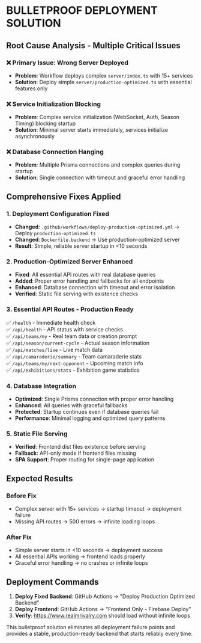 # BULLETPROOF DEPLOYMENT SOLUTION

## Root Cause Analysis - Multiple Critical Issues

### ❌ Primary Issue: Wrong Server Deployed
- **Problem**: Workflow deploys complex `server/index.ts` with 15+ services 
- **Solution**: Deploy simple `server/production-optimized.ts` with essential features only

### ❌ Service Initialization Blocking
- **Problem**: Complex service initialization (WebSocket, Auth, Season Timing) blocking startup
- **Solution**: Minimal server starts immediately, services initialize asynchronously

### ❌ Database Connection Hanging
- **Problem**: Multiple Prisma connections and complex queries during startup
- **Solution**: Single connection with timeout and graceful error handling

## Comprehensive Fixes Applied

### 1. Deployment Configuration Fixed
- **Changed**: `.github/workflows/deploy-production-optimized.yml` → Deploy `production-optimized.ts`
- **Changed**: `Dockerfile.backend` → Use production-optimized server
- **Result**: Simple, reliable server startup in <10 seconds

### 2. Production-Optimized Server Enhanced
- **Fixed**: All essential API routes with real database queries
- **Added**: Proper error handling and fallbacks for all endpoints
- **Enhanced**: Database connection with timeout and error isolation
- **Verified**: Static file serving with existence checks

### 3. Essential API Routes - Production Ready
✅ `/health` - Immediate health check  
✅ `/api/health` - API status with service checks  
✅ `/api/teams/my` - Real team data or creation prompt  
✅ `/api/season/current-cycle` - Actual season information  
✅ `/api/matches/live` - Live match data  
✅ `/api/camaraderie/summary` - Team camaraderie stats  
✅ `/api/teams/my/next-opponent` - Upcoming match info  
✅ `/api/exhibitions/stats` - Exhibition game statistics  

### 4. Database Integration
- **Optimized**: Single Prisma connection with proper error handling
- **Enhanced**: All queries with graceful fallbacks
- **Protected**: Startup continues even if database queries fail
- **Performance**: Minimal logging and optimized query patterns

### 5. Static File Serving
- **Verified**: Frontend dist files existence before serving
- **Fallback**: API-only mode if frontend files missing
- **SPA Support**: Proper routing for single-page application

## Expected Results

### Before Fix
- Complex server with 15+ services → startup timeout → deployment failure
- Missing API routes → 500 errors → infinite loading loops

### After Fix  
- Simple server starts in <10 seconds → deployment success
- All essential APIs working → frontend loads properly
- Graceful error handling → no crashes or infinite loops

## Deployment Commands

1. **Deploy Fixed Backend**: GitHub Actions → "Deploy Production Optimized Backend"
2. **Deploy Frontend**: GitHub Actions → "Frontend Only - Firebase Deploy"
3. **Verify**: https://www.realmrivalry.com should load without infinite loops

This bulletproof solution eliminates all deployment failure points and provides a stable, production-ready backend that starts reliably every time.